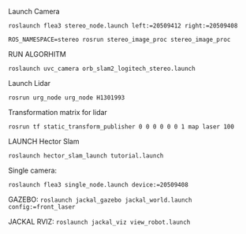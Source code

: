 Launch Camera

`roslaunch flea3 stereo_node.launch left:=20509412 right:=20509408`

`ROS_NAMESPACE=stereo rosrun stereo_image_proc stereo_image_proc`

RUN ALGORHITM

`roslaunch uvc_camera orb_slam2_logitech_stereo.launch`

Launch Lidar

`rosrun urg_node urg_node H1301993`


Transformation matrix for lidar

`rosrun tf static_transform_publisher 0 0 0 0 0 0 1 map laser 100`

LAUNCH Hector Slam

`roslaunch hector_slam_launch tutorial.launch`

Single camera:

`roslaunch flea3 single_node.launch device:=20509408`

GAZEBO:
`roslaunch jackal_gazebo jackal_world.launch config:=front_laser`

JACKAL RVIZ:
`roslaunch jackal_viz view_robot.launch`
